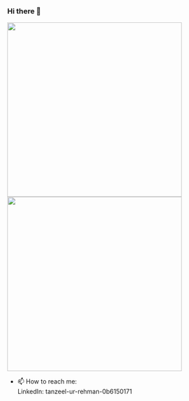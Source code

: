 ### Hi there 👋

<img src="https://github-readme-stats.vercel.app/api?username=Tanzeel-khan&layout=compact&show_icons=true&theme=highcontrast" width="400">
<img src="https://github-readme-stats.vercel.app/api/top-langs?username=Tanzeel-khan&layout=compact&show_icons=true&theme=highcontrast" width="400">


- 📫 How to reach me: <br/>
LinkedIn: tanzeel-ur-rehman-0b6150171


